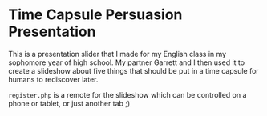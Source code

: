 # Time Capsule Persuasion Presentation
This is a presentation slider that I made for my English class in my sophomore year of high school. My partner Garrett and I then used it to create a slideshow about five things that should be put in a time capsule for humans to rediscover later.

`register.php` is a remote for the slideshow which can be controlled on a phone or tablet, or just another tab ;)